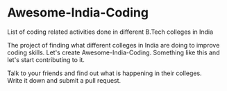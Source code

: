 # Awesome-India-Coding
List of coding related activities done in different B.Tech colleges in India

The project of finding what different colleges in India are doing to improve coding skills. Let's create Awesome-India-Coding. Something like this and let's start contributing to it.

Talk to your friends and find out what is happening in their colleges.  
Write it down and submit a pull request.
